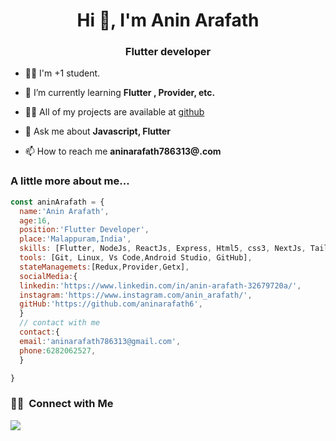 <h1 align="center">Hi 👋, I'm Anin Arafath</h1>
<h3 align="center">Flutter developer</h3>
	

- 👨‍💻 I'm  +1 student.

- 🌱 I’m currently learning **Flutter , Provider, etc.**

- 👨‍💻 All of my projects are available at [github](https://github.com/aninarafath6?tab=repositories)

- 💬 Ask me about **Javascript, Flutter**

- 📫 How to reach me **aninarafath786313@.com**


### A little more about me...  

```javascript
const aninArafath = {
  name:'Anin Arafath',
  age:16,
  position:'Flutter Developer',
  place:'Malappuram,India',
  skills: [Flutter, NodeJs, ReactJs, Express, Html5, css3, NextJs, TailwindCss],
  tools: [Git, Linux, Vs Code,Android Studio, GitHub],
  stateManagemets:[Redux,Provider,Getx],
  socialMedia:{
  linkedin:'https://www.linkedin.com/in/anin-arafath-32679720a/',
  instagram:'https://www.instagram.com/anin_arafath/',
  gitHub:'https://github.com/aninarafath6',
  }
  // contact with me
  contact:{
  email:'aninarafath786313@gmail.com',
  phone:6282062527,
  }

}
```


<!-- ![](<a href="https://app.daily.dev/anin"><img src="https://api.daily.dev/devcards/984fb0e0d4eb465ca48c7101b3eca485.png?r=6r7" width="200" alt="Anin Arafath's Dev Card"/></a>) ![](<img height="180em" src="https://github-readme-stats-eight-theta.vercel.app/api?username=aninarafath6&show_icons=true&theme=radical&include_all_commits=true&count_private=true"/>) -->

### 🤝🏻 &nbsp;Connect with Me

<p>
<a href="mailto:aninarafath786313@gmail.com"><img src="https://img.shields.io/badge/-aninarafath786313@gmail.com-D14836?style=flat&logo=Gmail&logoColor=white"/></a>
	

